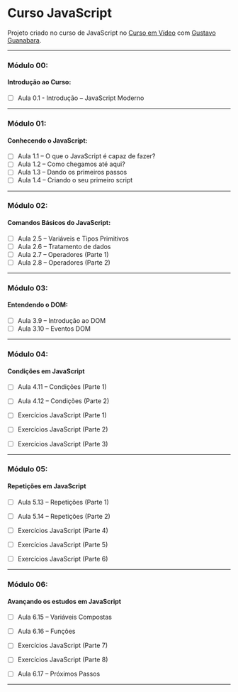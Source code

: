 # Curso JavaScript

Projeto criado no curso de JavaScript no [Curso em Vídeo](https://www.cursoemvideo.com/) com [Gustavo Guanabara](https://github.com/gustavoguanabara).

---

### Módulo 00: 

#### Introdução ao Curso:

- [ ] Aula 0.1 - Introdução – JavaScript Moderno

---

### Módulo 01: 

#### Conhecendo o JavaScript:

- [ ] Aula 1.1 – O que o JavaScript é capaz de fazer?
- [ ] Aula 1.2 – Como chegamos até aqui?
- [ ] Aula 1.3 – Dando os primeiros passos
- [ ] Aula 1.4 – Criando o seu primeiro script

---

### Módulo 02:

#### Comandos Básicos do JavaScript:

- [ ] Aula 2.5 – Variáveis e Tipos Primitivos
- [ ] Aula 2.6 – Tratamento de dados
- [ ] Aula 2.7 – Operadores (Parte 1)
- [ ] Aula 2.8 – Operadores (Parte 2)

---

### Módulo 03:

#### Entendendo o DOM:

- [ ] Aula 3.9 – Introdução ao DOM
- [ ] Aula 3.10 – Eventos DOM

---

### Módulo 04:

#### Condições em JavaScript

- [ ] Aula 4.11 – Condições (Parte 1)
- [ ] Aula 4.12 – Condições (Parte 2)

- [ ] Exercícios JavaScript (Parte 1)
- [ ] Exercícios JavaScript (Parte 2)
- [ ] Exercícios JavaScript (Parte 3)

---

### Módulo 05:

#### Repetições em JavaScript

- [ ] Aula 5.13 – Repetições (Parte 1)
- [ ] Aula 5.14 – Repetições (Parte 2)

- [ ] Exercícios JavaScript (Parte 4)
- [ ] Exercícios JavaScript (Parte 5)
- [ ] Exercícios JavaScript (Parte 6)

---

### Módulo 06:

#### Avançando os estudos em JavaScript

- [ ] Aula 6.15 – Variáveis Compostas
- [ ] Aula 6.16 – Funções

- [ ] Exercícios JavaScript (Parte 7)
- [ ] Exercícios JavaScript (Parte 8)
- [ ] Aula 6.17 – Próximos Passos

---